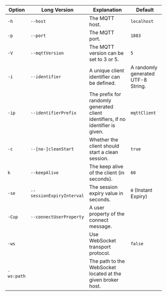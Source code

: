 | Option      | Long Version              | Explanation                                                                      | Default                            |
|-------------|---------------------------|----------------------------------------------------------------------------------|------------------------------------|
| `-h`        | `--host`                  | The MQTT host.                                                                   | `localhost`                        |
| `-p`        | `--port`                  | The MQTT port.                                                                   | `1883`                             |
| `-V`        | `--mqttVersion`           | The MQTT version can be set to 3 or 5.                                           | `5`                                |
| `-i`        | `--identifier`            | A unique client identifier can be defined.                                       | A randomly generated UTF-8 String. |
| `-ip`       | `--identifierPrefix`      | The prefix for randomly generated client identifiers, if no identifier is given. | `mqttClient`                       |
| `-c`        | `--[no-]cleanStart`       | Whether the client should start a clean session.                                 | `true`                             |
| `k`         | `--keepAlive`             | The keep alive of the client (in seconds).                                       | `60`                               |
| `-se`       | `--sessionExpiryInterval` | The session expiry value in seconds.                                             | `0` (Instant Expiry)               |
| `-Cup`      | `--connectUserProperty`   | A user property of the connect message.                                          |                                    |
| `-ws`       |                           | Use WebSocket transport protocol.                                                | `false`                            |
| `-ws:path`  |                           | The path to the WebSocket located at the given broker host.                      |                                    |
